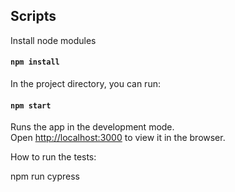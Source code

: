 ## Scripts

Install node modules

#### `npm install`

In the project directory, you can run:

#### `npm start`

Runs the app in the development mode.<br>
Open [http://localhost:3000](http://localhost:3000) to view it in the browser.

How to run the tests: 

npm run cypress
